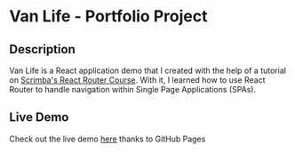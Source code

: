 # Van Life - Portfolio Project

## Description

Van Life is a React application demo that I created with the help of a tutorial on [Scrimba's React Router Course](https://scrimba.com/learn/reactrouter6). With it, I learned how to use React Router to handle navigation within Single Page Applications (SPAs).

## Live Demo

Check out the live demo [here](https://joshh20.github.io/van-life/) thanks to GitHub Pages
